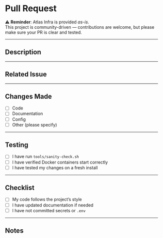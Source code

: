 # Pull Request

⚠️ **Reminder**: Atlas Infra is provided *as-is*.  
This project is community-driven — contributions are welcome, but please make sure your PR is clear and tested.  

---

## Description
<!-- Describe your changes in detail -->

---

## Related Issue
<!-- If this PR fixes or is related to an issue, link it here -->

---

## Changes Made
- [ ] Code
- [ ] Documentation
- [ ] Config
- [ ] Other (please specify)

---

## Testing
- [ ] I have run `tools/sanity-check.sh`
- [ ] I have verified Docker containers start correctly
- [ ] I have tested my changes on a fresh install

---

## Checklist
- [ ] My code follows the project’s style
- [ ] I have updated documentation if needed
- [ ] I have not committed secrets or `.env`

---

## Notes
<!-- Add any extra context, warnings, or tips for reviewers -->
